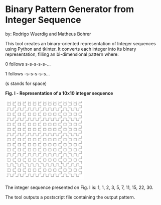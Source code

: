 # Binary Pattern Generator from Integer Sequence
by: Rodrigo Wuerdig and Matheus Bohrer

This tool creates an binary-oriented representation of Integer sequences using Python and tkinter. It converts each integer into its binary representation, filling an bi-dimensional pattern where:

0 follows s-s-s-s-s-...

1 follows -s-s-s-s-s...

(s stands for space)

**Fig. I - Representation of a 10x10 integer sequence**

<img src="10x10_example.png" width="50%" height="50%">

The integer sequence presented on Fig. I is: 1, 1, 2, 3, 5, 7, 11, 15, 22, 30.

The tool outputs a postscript file containing the output pattern.
